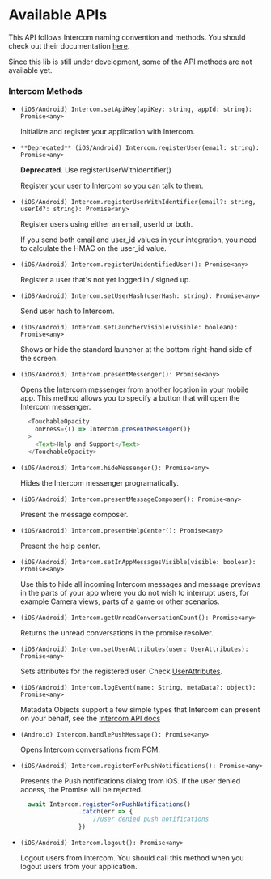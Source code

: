 # Available APIs

This API follows Intercom naming convention and methods. You should check out their documentation [here](https://developers.intercom.com/installing-intercom/docs).

Since this lib is still under development, some of the API methods are not available yet.

### Intercom Methods

* `(iOS/Android) Intercom.setApiKey(apiKey: string, appId: string): Promise<any>`

    Initialize and register your application with Intercom.

* `**Deprecated** (iOS/Android) Intercom.registerUser(email: string): Promise<any>`

    **Deprecated**. Use registerUserWithIdentifier()

    Register your user to Intercom so you can talk to them.

* `(iOS/Android) Intercom.registerUserWithIdentifier(email?: string, userId?: string): Promise<any>`

    Register users using either an email, userId or both.

    If you send both email and user_id values in your integration, you need to calculate the HMAC on the user_id value.


* `(iOS/Android) Intercom.registerUnidentifiedUser(): Promise<any>`

    Register a user that's not yet logged in / signed up.

* `(iOS/Android) Intercom.setUserHash(userHash: string): Promise<any>`

    Send user hash to Intercom.

* `(iOS/Android) Intercom.setLauncherVisible(visible: boolean): Promise<any>`

    Shows or hide the standard launcher at the bottom right-hand side of the screen.

* `(iOS/Android) Intercom.presentMessenger(): Promise<any>`

    Opens the Intercom messenger from another location in your mobile app. This method allows you to specify a button that will open the Intercom messenger.

    ```js
      <TouchableOpacity
        onPress={() => Intercom.presentMessenger()}
      >
        <Text>Help and Support</Text>
      </TouchableOpacity>
    ```

* `(iOS/Android) Intercom.hideMessenger(): Promise<any>`

    Hides the Intercom messenger programatically.

* `(iOS/Android) Intercom.presentMessageComposer(): Promise<any>`

    Present the message composer.

* `(iOS/Android) Intercom.presentHelpCenter(): Promise<any>`

    Present the help center.

* `(iOS/Android) Intercom.setInAppMessagesVisible(visible: boolean): Promise<any>`

    Use this to hide all incoming Intercom messages and message previews in the parts of your app where you do not wish to interrupt users, for example Camera views, parts of a game or other scenarios.

* `(iOS/Android) Intercom.getUnreadConversationCount(): Promise<any>`

    Returns the unread conversations in the promise resolver.

* `(iOS/Android) Intercom.setUserAttributes(user: UserAttributes): Promise<any>`

    Sets attributes for the registered user. Check [UserAttributes](UserAttributes.md).


* `(iOS/Android) Intercom.logEvent(name: String, metaData?: object): Promise<any>`

    Metadata Objects support a few simple types that Intercom can present on your behalf, see the
     [Intercom API docs](https://developers.intercom.com/reference/#event-metadata-types )


 * `(Android) Intercom.handlePushMessage(): Promise<any>`

    Opens Intercom conversations from FCM.

* `(iOS/Android) Intercom.registerForPushNotifications(): Promise<any>`

    Presents the Push notifications dialog from iOS. If the user denied access, the Promise will be rejected.

    ```js
      await Intercom.registerForPushNotifications()
                    .catch(err => {
                        //user denied push notifications
                    })
    ```

* `(iOS/Android) Intercom.logout(): Promise<any>`

    Logout users from Intercom. You should call this method when you logout users from your application.



